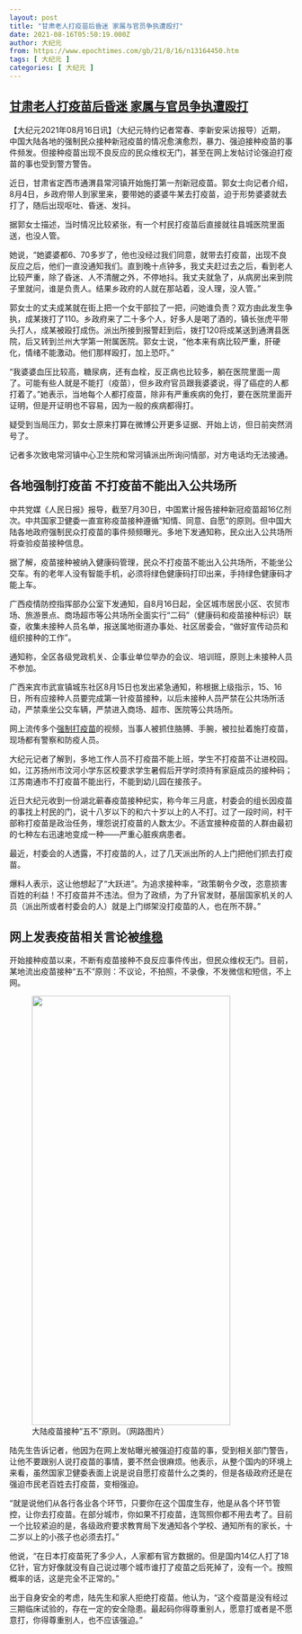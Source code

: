 ```yaml
---
layout: post
title: "甘肃老人打疫苗后昏迷 家属与官员争执遭殴打"
date: 2021-08-16T05:50:19.000Z
author: 大纪元
from: https://www.epochtimes.com/gb/21/8/16/n13164450.htm
tags: [ 大纪元 ]
categories: [ 大纪元 ]
---
```

<!--1629093019000-->
[甘肃老人打疫苗后昏迷 家属与官员争执遭殴打](https://www.epochtimes.com/gb/21/8/16/n13164450.htm)
------

<div>
<p>【大纪元2021年08月16日讯】（大纪元特约记者常春、李新安采访报导）近期，中国大陆各地的强制民众接种新冠疫苗的情况愈演愈烈，暴力、强迫接种疫苗的事件频发。但接种疫苗出现不良反应的民众维权无门，甚至在网上发帖讨论强迫打疫苗的事也受到警方警告。</p><p>近日，甘肃省定西市通渭县常河镇开始施打第一剂新冠疫苗。郭女士向记者介绍，8月4日，乡政府带人到家里来，要带她的婆婆牛某去打疫苗，迫于形势婆婆就去打了，随后出现呕吐、昏迷、发抖。</p><p>据郭女士描述，当时情况比较紧张，有一个村民打疫苗后直接就往县城医院里面送，也没人管。</p><p>她说，“她婆婆都6、70多岁了，他也没经过我们同意，就带去打疫苗，出现不良反应之后，他们一直没通知我们。直到晚十点钟多，我丈夫赶过去之后，看到老人比较严重，除了昏迷、人不清醒之外，不停地抖。我丈夫就急了，从病房出来到院子里就问，谁是负责人。结果乡政府的人就在那站着，没人理，没人管。”</p><p>郭女士的丈夫成某就在街上把一个女干部拉了一把，问她谁负责？双方由此发生争执，成某拨打了110。乡政府来了二十多个人，好多人是喝了酒的，镇长张虎平带头打人，成某被殴打成伤。派出所接到报警赶到后，拨打120将成某送到通渭县医院，后又转到兰州大学第一附属医院。郭女士说，“他本来有病比较严重，肝硬化，情绪不能激动。他们那样殴打，加上恐吓。”</p><p>“我婆婆血压比较高，糖尿病，还有血栓，反正病也比较多，躺在医院里面一周了。可能有些人就是不能打（疫苗），但乡政府官员跟我婆婆说，得了癌症的人都打着了。”她表示，当地每个人都打疫苗，除非有严重疾病的免打，要在医院里面开证明，但是开证明也不容易，因为一般的疾病都得打。</p><p>疑受到当局压力，郭女士原来打算在微博公开更多证据、开始上访，但日前突然消号了。</p><p>记者多次致电常河镇中心卫生院和常河镇派出所询问情部，对方电话均无法接通。</p><h2>各地强制打疫苖 不打疫苗不能出入公共场所</h2><p>中共党媒《人民日报》报导，截至7月30日，中国累计报告接种新冠疫苗超16亿剂次。中共国家卫健委一直宣称疫苗接种遵循“知情、同意、自愿”的原则。但中国大陆各地政府强制民众打疫苗的事件频频曝光。多地下发通知称，民众出入公共场所将查验疫苗接种信息。</p><p>据了解，疫苗接种被纳入健康码管理，民众不打疫苗不能出入公共场所，不能坐公交车。有的老年人没有智能手机，必须将绿色健康码打印出来，手持绿色健康码才能上车。</p><p>广西疫情防控指挥部办公室下发通知，自8月16日起，全区城市居民小区、农贸市场、旅游景点、商场超市等公共场所全面实行“二码”（健康码和疫苗接种标识）联查，收集未接种人员名单，报送属地街道办事处、社区居委会，“做好宣传动员和组织接种的工作”。</p><p>通知称，全区各级党政机关、企事业单位举办的会议、培训班，原则上未接种人员不参加。</p><p>广西来宾市武宣镇城东社区8月15日也发出紧急通知，称根据上级指示，15、16日，所有应接种人员要完成第一针疫苗接种，以后未接种人员严禁在公共场所活动，严禁乘坐公交车辆，严禁进入商场、超市、医院等公共场所。</p><p>网上流传多个<a href="https://www.epochtimes.com/gb/tag/%E5%BC%BA%E5%88%B6%E6%89%93%E7%96%AB%E8%8B%97.html">强制打疫苗</a>的视频，当事人被抓住胳膊、手腕，被拉扯着施打疫苗，现场都有警察和防疫人员。</p><p>大纪元记者了解到，多地工作人员不打疫苗不能上班，学生不打疫苗不让进校园。如，江苏扬州市汶河小学东区校要求学生暑假后开学时须持有家庭成员的接种码；江苏南通市不打疫苗不能出行，不能到幼儿园在接孩子。</p><p>近日大纪元收到一份湖北蕲春疫苗接种纪实，称今年三月底，村委会的组长因疫苗的事找上村民的门，说十八岁以下的和六十岁以上的人不打。过了一段时间，村干部称打疫苗是政治任务，埋怨说打疫苗的人数太少。不适宜接种疫苗的人群由最初的七种左右迅速地变成一种——严重心脏疾病患者。</p><p>最近，村委会的人透露，不打疫苗的人，过了几天派出所的人上门把他们抓去打疫苗。</p><p>爆料人表示，这让他想起了“大跃进”。为追求接种率，“政策朝令夕改，恣意损害百姓的利益！不打疫苗并不违法。但为了政绩，为了升官发财，基层国家机关的人员（派出所或者村委会的人）就是上门绑架没打疫苗的人，也在所不辞。”</p><h2>网上发表疫苗相关言论被<a href="https://www.epochtimes.com/gb/tag/%E7%BB%B4%E7%A8%B3.html">维稳</a></h2><p>开始接种疫苗以来，不断有疫苗接种不良反应事件传出，但民众维权无门。目前，某地流出疫苗接种“五不”原则：不议论，不拍照，不录像，不发微信和短信，不上网。</p><figure id="attachment_13164563" aria-describedby="caption-attachment-13164563" style="width: 353px" class="wp-caption aligncenter"><a target="_blank" href="https://i.epochtimes.com/assets/uploads/2021/08/id13164563-0068s0cply1gt2z3qe1vej30fe0xbgo4.jpg"><img class=" wp-image-13164563" src="https://i.epochtimes.com/assets/uploads/2021/08/id13164563-0068s0cply1gt2z3qe1vej30fe0xbgo4.jpg" alt="" width="353" height="764" /></a><figcaption id="caption-attachment-13164563" class="wp-caption-text">大陆疫苗接种“五不”原则。（网路图片）</figcaption></figure><p>陆先生告诉记者，他因为在网上发帖曝光被强迫打疫苗的事，受到相关部门警告，让他不要跟别人说打疫苗的事情，要不然会很麻烦。他表示，从整个国内的环境上来看，虽然国家卫健委表面上说是说自愿打疫苗什么之类的，但是各级政府还是在强迫市民老百姓去打疫苗，变相强迫。</p><p>“就是说他们从各行各业各个环节，只要你在这个国度生存，他是从各个环节管控，让你去打疫苗。在部分城市，你如果不打疫苗，连驾照你都不用去考了。目前一个比较紧迫的是，各级政府要求教育局下发通知各个学校、通知所有的家长，十二岁以上的小孩子也必须去打。”</p><p>他说，“在日本打疫苗死了多少人，人家都有官方数据的。但是国内14亿人打了18亿针，官方好像就没有自己说过哪个城市谁打了疫苗之后死掉了，没有一个。按照概率的话，这是完全不正常的。”</p><p>出于自身安全的考虑，陆先生和家人拒绝打疫苗。他认为，“这个疫苗是没有经过三期临床试验的，存在一定的安全隐患。最起码你得尊重别人，愿意打或者是不愿意打，你得尊重别人，也不应该强迫。”</p><p>&nbsp;</p>
</div>
